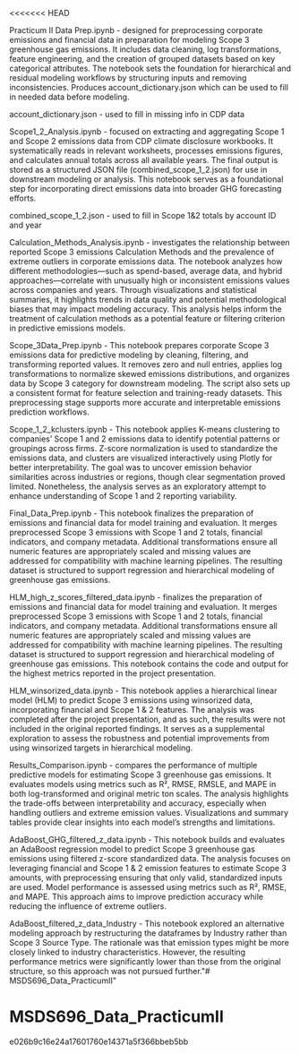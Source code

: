 <<<<<<< HEAD



Practicum II Data Prep.ipynb - designed for preprocessing corporate emissions and financial data in preparation for modeling Scope 3 greenhouse gas emissions. It includes data cleaning, log transformations, feature engineering, and the creation of grouped datasets based on key categorical attributes. The notebook sets the foundation for hierarchical and residual modeling workflows by structuring inputs and removing inconsistencies. Produces account_dictionary.json which can be used to fill in needed data before modeling.


account_dictionary.json -  used to fill in missing info in CDP data



Scope1_2_Analysis.ipynb - focused on extracting and aggregating Scope 1 and Scope 2 emissions data from CDP climate disclosure workbooks. It systematically reads in relevant worksheets, processes emissions figures, and calculates annual totals across all available years. The final output is stored as a structured JSON file (combined_scope_1_2.json) for use in downstream modeling or analysis. This notebook serves as a foundational step for incorporating direct emissions data into broader GHG forecasting efforts.

combined_scope_1_2.json -  used to fill in Scope 1&2 totals by account ID and year


Calculation_Methods_Analysis.ipynb - investigates the relationship between reported Scope 3 emissions Calculation Methods and the prevalence of extreme outliers in corporate emissions data. The notebook analyzes how different methodologies—such as spend-based, average data, and hybrid approaches—correlate with unusually high or inconsistent emissions values across companies and years. Through visualizations and statistical summaries, it highlights trends in data quality and potential methodological biases that may impact modeling accuracy. This analysis helps inform the treatment of calculation methods as a potential feature or filtering criterion in predictive emissions models.


Scope_3Data_Prep.ipynb - This notebook prepares corporate Scope 3 emissions data for predictive modeling by cleaning, filtering, and transforming reported values. It removes zero and null entries, applies log transformations to normalize skewed emissions distributions, and organizes data by Scope 3 category for downstream modeling. The script also sets up a consistent format for feature selection and training-ready datasets. This preprocessing stage supports more accurate and interpretable emissions prediction workflows.

Scope_1_2_kclusters.ipynb - This notebook applies K-means clustering to companies’ Scope 1 and 2 emissions data to identify potential patterns or groupings across firms. Z-score normalization is used to standardize the emissions data, and clusters are visualized interactively using Plotly for better interpretability. The goal was to uncover emission behavior similarities across industries or regions, though clear segmentation proved limited. Nonetheless, the analysis serves as an exploratory attempt to enhance understanding of Scope 1 and 2 reporting variability.

Final_Data_Prep.ipynb - This notebook finalizes the preparation of emissions and financial data for model training and evaluation. It merges preprocessed Scope 3 emissions with Scope 1 and 2 totals, financial indicators, and company metadata. Additional transformations ensure all numeric features are appropriately scaled and missing values are addressed for compatibility with machine learning pipelines. The resulting dataset is structured to support regression and hierarchical modeling of greenhouse gas emissions.


HLM_high_z_scores_filtered_data.ipynb - finalizes the preparation of emissions and financial data for model training and evaluation. It merges preprocessed Scope 3 emissions with Scope 1 and 2 totals, financial indicators, and company metadata. Additional transformations ensure all numeric features are appropriately scaled and missing values are addressed for compatibility with machine learning pipelines. The resulting dataset is structured to support regression and hierarchical modeling of greenhouse gas emissions.  This notebook contains the code and output for the highest metrics reported in the project presentation.


HLM_winsorized_data.ipynb - This notebook applies a hierarchical linear model (HLM) to predict Scope 3 emissions using winsorized data, incorporating financial and Scope 1 & 2 features. The analysis was completed after the project presentation, and as such, the results were not included in the original reported findings. It serves as a supplemental exploration to assess the robustness and potential improvements from using winsorized targets in hierarchical modeling.


Results_Comparison.ipynb - compares the performance of multiple predictive models for estimating Scope 3 greenhouse gas emissions. It evaluates models using metrics such as R², RMSE, RMSLE, and MAPE in both log-transformed and original metric ton scales. The analysis highlights the trade-offs between interpretability and accuracy, especially when handling outliers and extreme emission values. Visualizations and summary tables provide clear insights into each model’s strengths and limitations.

AdaBoost_GHG_filtered_z_data.ipynb - This notebook builds and evaluates an AdaBoost regression model to predict Scope 3 greenhouse gas emissions using filtered z-score standardized data. The analysis focuses on leveraging financial and Scope 1 & 2 emission features to estimate Scope 3 amounts, with preprocessing ensuring that only valid, standardized inputs are used. Model performance is assessed using metrics such as R², RMSE, and MAPE. This approach aims to improve prediction accuracy while reducing the influence of extreme outliers.

AdaBoost_filtered_z_data_Industry - This notebook explored an alternative modeling approach by restructuring the dataframes by Industry rather than Scope 3 Source Type. The rationale was that emission types might be more closely linked to industry characteristics. However, the resulting performance metrics were significantly lower than those from the original structure, so this approach was not pursued further."# MSDS696_Data_PracticumII" 

# MSDS696_Data_PracticumII
e026b9c16e24a17601760e14371a5f366bbeb5bb
